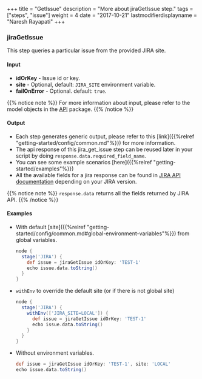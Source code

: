 +++
title = "GetIssue"
description = "More about jiraGetIssue step."
tags = ["steps", "issue"]
weight = 4
date = "2017-10-21"
lastmodifierdisplayname = "Naresh Rayapati"
+++

### jiraGetIssue

This step queries a particular issue from the provided JIRA site.

#### Input

* **idOrKey** - Issue id or key.
* **site** - Optional, default: `JIRA_SITE` environment variable.
* **failOnError** - Optional. default: `true`.

{{% notice note %}}
For more information about input, please refer to the model objects in the [API](https://github.com/jenkinsci/jira-steps-plugin/tree/master/src/main/java/org/thoughtslive/jenkins/plugins/jira/api) package.
{{% /notice %}}

#### Output

* Each step generates generic output, please refer to this [link]({{%relref "getting-started/config/common.md"%}}) for more information.
* The api response of this jira_get_issue step can be reused later in your script by doing `response.data.required_field_name`.
* You can see some example scenarios [here]({{%relref "getting-started/examples"%}})
* All the available fields for a jira response can be found in [JIRA API documentation](https://docs.atlassian.com/jira/REST/) depending on your JIRA version.

{{% notice note %}}
`response.data` returns all the fields returned by JIRA API.
{{% /notice %}}

#### Examples

* With default [site]({{%relref "getting-started/config/common.md#global-environment-variables"%}}) from global variables.

    ```groovy
    node {
      stage('JIRA') {
        def issue = jiraGetIssue idOrKey: 'TEST-1'
        echo issue.data.toString()
      }
    }
    ```
* `withEnv` to override the default site (or if there is not global site)

    ```groovy
    node {
      stage('JIRA') {
        withEnv(['JIRA_SITE=LOCAL']) {
          def issue = jiraGetIssue idOrKey: 'TEST-1'
          echo issue.data.toString()
        }
      }
    }
    ```
* Without environment variables.

    ```groovy
    def issue = jiraGetIssue idOrKey: 'TEST-1', site: 'LOCAL'
    echo issue.data.toString()
    ```
